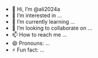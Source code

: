 - 👋 Hi, I’m @ali2024a
- 👀 I’m interested in ...
- 🌱 I’m currently learning ...
- 💞️ I’m looking to collaborate on ...
- 📫 How to reach me ...
- 😄 Pronouns: ...
- ⚡ Fun fact: ...

<!---
ali2024a/ali2024a is a ✨ special ✨ repository because its `README.md` (this file) appears on your GitHub profile.
You can click the Preview link to take a look at your changes.
--->
